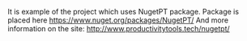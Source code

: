 It is example of the project which uses NugetPT package. 
Package is placed here https://www.nuget.org/packages/NugetPT/ 
And more information on the site: http://www.productivitytools.tech/nugetpt/

